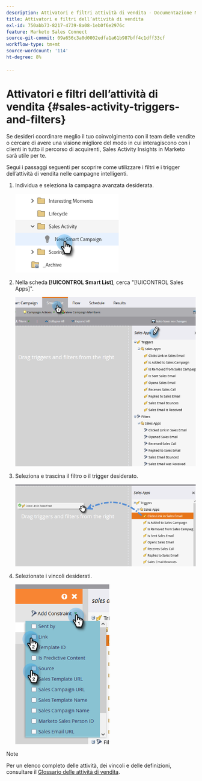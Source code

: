 ```yaml
---
description: Attivatori e filtri attività di vendita - Documentazione Marketo - Documentazione del prodotto
title: Attivatori e filtri dell’attività di vendita
exl-id: 750abb73-8217-4739-8a08-1eb0f6e2976c
feature: Marketo Sales Connect
source-git-commit: 09a656c3a0d0002edfa1a61b987bff4c1dff33cf
workflow-type: tm+mt
source-wordcount: '114'
ht-degree: 8%

---
```


# Attivatori e filtri dell’attività di vendita {#sales-activity-triggers-and-filters}

Se desideri coordinare meglio il tuo coinvolgimento con il team delle vendite o cercare di avere una visione migliore del modo in cui interagiscono con i clienti in tutto il percorso di acquirenti, Sales Activity Insights in Marketo sarà utile per te.

Segui i passaggi seguenti per scoprire come utilizzare i filtri e i trigger dell’attività di vendita nelle campagne intelligenti.

1. Individua e seleziona la campagna avanzata desiderata.

   ![](assets/sales-activity-triggers-and-filters-1.png)

1. Nella scheda **[!UICONTROL Smart List]**, cerca &quot;[!UICONTROL Sales Apps]&quot;.

   ![](assets/sales-activity-triggers-and-filters-2.png)

1. Seleziona e trascina il filtro o il trigger desiderato.

   ![](assets/sales-activity-triggers-and-filters-3.png)

1. Selezionate i vincoli desiderati.

   ![](assets/sales-activity-triggers-and-filters-4.png)

>[!NOTE]
>
>Per un elenco completo delle attività, dei vincoli e delle definizioni, consultare il [Glossario delle attività di vendita](/help/marketo/product-docs/marketo-sales-connect/marketo/sales-activity-glossary.md).
